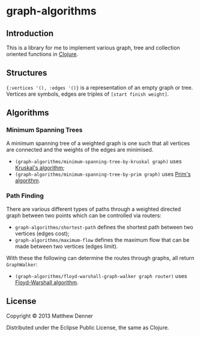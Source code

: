 # graph-algorithms
## Introduction
This is a library for me to implement various graph, tree and collection oriented functions in [Clojure](http://clojure.org).

## Structures
`{:vertices '(), :edges '()}` is a representation of an empty graph or tree.  Vertices are symbols, edges are triples of `[start finish weight]`.

## Algorithms
### Minimum Spanning Trees
A minimum spanning tree of a weighted graph is one such that all vertices are connected and the weights of the edges are minimised.
* `(graph-algorithms/minimum-spanning-tree-by-kruskal graph)` uses [Kruskal's algorithm](http://en.wikipedia.org/wiki/Kruskal%27s_algorithm);
* `(graph-algorithms/minimum-spanning-tree-by-prim graph)` uses [Prim's algorithm](http://en.wikipedia.org/wiki/Prim%27s_algorithm).

### Path Finding
There are various different types of paths through a weighted directed graph between two points which can be controlled via routers:
* `graph-algorithms/shortest-path` defines the shortest path between two vertices (edges cost);
* `graph-algorithms/maximum-flow` defines the maximum flow that can be made between two vertices (edges limit).

With these the following can determine the routes through graphs, all return `GraphWalker`:
* `(graph-algorithms/floyd-warshall-graph-walker graph router)` uses [Floyd-Warshall algorithm](http://en.wikipedia.org/wiki/Floyd%E2%80%93Warshall_algorithm).

## License

Copyright © 2013 Matthew Denner

Distributed under the Eclipse Public License, the same as Clojure.
